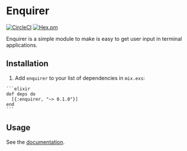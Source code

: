 # Enquirer

[![CircleCI](https://circleci.com/gh/glasnoster/enquirer.svg?style=svg)](https://circleci.com/gh/glasnoster/enquirer)
[![Hex.pm](https://img.shields.io/hexpm/v/enquirer.svg?style=flat-square)](https://hex.pm/packages/enquirer)

Enquirer is a simple module to make is easy to get user input in terminal applications.

## Installation

  1. Add `enquirer` to your list of dependencies in `mix.exs`:

    ```elixir
    def deps do
      [{:enquirer, "~> 0.1.0"}]
    end
    ```
## Usage

See the [documentation](https://hexdocs.pm/enquirer/Enquirer.html).
